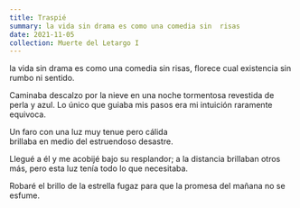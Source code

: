 ```yaml
---
title: Traspié
summary: la vida sin drama es como una comedia sin  risas
date: 2021-11-05
collection: Muerte del Letargo I
---
```



la vida sin drama es como una 
comedia sin  risas, 
florece cual existencia sin rumbo ni sentido.

Caminaba descalzo por la nieve 
en una noche tormentosa revestida de perla y azul. 
Lo   único que guiaba mis pasos 
era mi intuición raramente equivoca.

Un faro con una luz muy tenue pero cálida  
brillaba en medio del estruendoso desastre.

Llegué a él y me acobijé bajo su resplandor; 
a  la distancia brillaban otros más, 
pero esta luz tenía todo lo que necesitaba.

Robaré el brillo de la estrella fugaz 
para que la promesa del mañana no se esfume.

